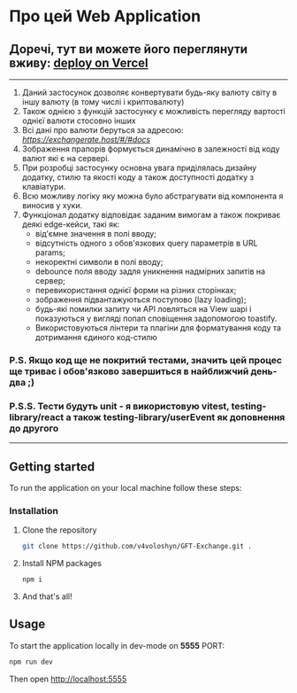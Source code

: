 # Про цей Web Application

## Доречі, тут ви можете його переглянути вживу: [deploy on Vercel](https://gft-exchange.vercel.app/)
<hr/>

1. Даний застосунок дозволяє конвертувати будь-яку валюту світу в іншу валюту (в тому числі і криптовалюту)
2. Також однією з функцій застосунку є можливість перегляду вартості однієї валюти стосовно інших
3. Всі дані про валюти беруться за адресою: *https://exchangerate.host/#/#docs*
4. Зображення прапорів формується динамічно в залежності від коду валют які є на сервері.
5. При розробці застосунку основна увага приділялась дизайну додатку, стилю та якості коду а також доступності додатку з клавіатури.
6. Всю можливу логіку яку можна було абстрагувати від компонента я виносив у хуки.
7. Функціонал додатку відповідає заданим вимогам а також покриває деякі edge-кейси, такі як:
   - від'ємне значення в полі вводу;
   - відсутність одного з обов'язкових query параметрів в URL params;
   - некоректні символи в полі вводу;
   - debounce поля вводу задля уникнення надмірних запитів на сервер;
   - перевикористання однієї форми на різних сторінках;
   - зображення підвантажуються поступово (lazy loading);
   - будь-які помилки запиту чи API ловляться на View шарі і показуються у вигляді попап сповіщення задопомогою toastify.
   - Використовуються лінтери та плагіни для форматування коду та дотримання єдиного код-стилю

### P.S. Якщо код ще не покритий тестами, значить цей процес ще триває і обов'язково завершиться в найближчий день-два ;)

### P.S.S. Тести будуть unit - я використовую vitest, testing-library/react а також testing-library/userEvent як доповнення до другого

<hr/>

## Getting started

To run the application on your local machine follow these steps:

### Installation

1. Clone the repository
   ```sh
   git clone https://github.com/v4voloshyn/GFT-Exchange.git .
   ```
2. Install NPM packages
   ```sh
   npm i
   ```
3. And that's all!

## Usage

To start the application locally in dev-mode on **5555** PORT:

```sh
npm run dev
```

Then open [http://localhost:5555](http://localhost:5555/)
